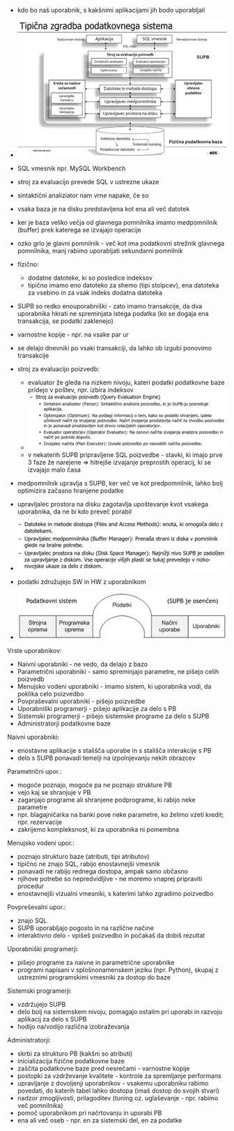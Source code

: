 - kdo bo naš uporabnik, s kakšnimi aplikacijami jih bodo uporabljali

- ![700](../../Images/Pasted%20image%2020240411142838.png)
- SQL vmesnik npr. MySQL Workbench
- stroj za evaluacijo prevede SQL v ustrezne ukaze
- sintaktični analiziator nam vrne napake, če so
- vsaka baza je na disku predstavljena kot ena ali več datotek
- ker je baza veliko večja od glavnega pomnilnika imamo medpomnilnik (buffer) prek katerega se izvajajo operacije
- ozko grlo je glavni pomnilnik - več kot ima podatkovni strežnik glavnega pomnilnika, manj rabimo uporabljati sekundarni pomnilnik
- fizično:
	- dodatne datoteke, ki so posledice indeksov
	- tipično imamo eno datoteko za shemo (tipi stolpcev), ena datoteka za vsebino in za vsak indeks dodatna datoteka
- SUPB so redko enouporabniški - zato imamo transakcije, da dva uporabnika hkrati ne spreminjata istega podatka (ko se dogaja ena transakcija, se podatki zaklenejo)

- varnostne kopije - npr. na vsake par ur
- se delajo dnevniki po vsaki transakciji, da lahko ob izgubi ponovimo transakcije

- stroj za evaluacijo poizvedb:
	- evaluator že gleda na nizkem nivoju, kateri podatki podatkovne baze pridejo v poštev, npr. izbira indeksov
	- ![600](../../Images/Pasted%20image%2020240411144230.png)
	- v nekaterih SUPB pripravljene SQL poizvedbe - stavki, ki imajo prve 3 faze že narejene => hitrejše izvajanje preprostih operacij, ki se izvajajo malo časa

- medpomnilnik upravlja s SUPB, ker več ve kot predpomnilnik, lahko bolj optimizira začasno hranjene podatke
- upravljalec prostora na disku zagotavlja upoštevanje kvot vsakega uporabnika, da ne bi kdo preveč porabil
- ![550](../../Images/Pasted%20image%2020240411144537.png)

- podatki združujejo SW in HW z uporabnikom
- ![400](../../Images/Pasted%20image%2020240411144632.png)

Vrste uporabnikov:
- Naivni uporabniki - ne vedo, da delajo z bazo
- Parametrični uporabniki - samo spreminjajo parametre, ne pišejo celih poizvedb
- Menujsko vodeni uporabniki - imamo sistem, ki uporabnika vodi, da poklika celo poizvedbo
- Povpraševalni uporabniki - pišejo poizvedbe
- Uporabniški programerji - pišejo aplikacije za delo s PB
- Sistemski programerji - pišejo sistemske programe za delo s SUPB
- Administratorji podatkovne baze

Naivni uporabniki:
- enostavne aplikacije s stališča uporabe in s stališča interakcije s PB
- delo s SUPB ponavadi temelji na izpolnjevanju nekih obrazcev

Parametrični upor.:
- mogoče poznajo, mogoče pa ne poznajo strukture PB
- vejo kaj se shranjuje v PB
- zaganjajo programe ali shranjene podprograme, ki rabijo neke parametre
- npr. blagajničarka na banki pove neke parametre, ko želimo vzeti kredit; npr. rezervacije
- zakrijemo kompleksnost, ki za uporabnika ni pomembna

Menujsko vodeni upor.:
- poznajo strukturo baze (atributi, tipi atributov)
- tipično ne znajo SQL, rabijo enostavnejši vmesnik
- ponavadi ne rabijo rednega dostopa, ampak samo občasno
- njihove potrebe so nepredvidljive - ne moremo vnaprej pripraviti procedur
- enostavnejši vizualni vmesniki, s katerimi lahko zgradimo poizvedbo

Povpreševalni upor.:
- znajo SQL
- SUPB uporabljajo pogosto in na različne načine
- interaktivno delo - vpišeš poizvedbo in počakaš da dobiš rezultat

Uporabniški programerji:
- pišejo programe za naivne in parametrične uporabnike
- programi napisani v splošnonamenskem jeziku (npr. Python), skupaj z ustreznimi programskimi vmesniki za dostop do baze

Sistemski programerji:
- vzdržujejo SUPB
- delo bolj na sistemskem nivoju, pomagajo ostalim pri uporabi in razvoju aplikacij za delo s SUPB
- hodijo na/vodijo različna izobraževanja

Administratorji:
- skrbi za strukturo PB (kakšni so atributi)
- inicializacija fizične podatkovne baze
- zaščita podatkovne baze pred nesrečami - varnostne kopije
- postopki za vzdrževanje kvalitete - kontrole za spremljanje performans
- upravljanje z dovoljenji uporabnikov - vsakemu uporabniku rabimo povedati, do katerih tabel lahko dostopa (imaš dostop do svojih stvari)
- nadzor zmogljivosti, prilagoditev (tuning oz. uglaševanje - npr. rabimo več pomnilnika)
- pomoč uporabnikom pri načrtovanju in uporabi PB
- ena ali več oseb - npr. en za sistemski del, en za podatke